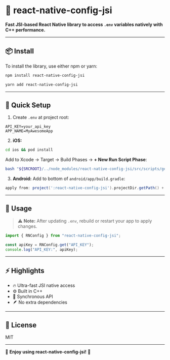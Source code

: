 # 🚀 react-native-config-jsi

**Fast JSI-based React Native library to access `.env` variables natively with C++ performance.**

---

## 📦 Install

To install the library, use either npm or yarn:
```sh
npm install react-native-config-jsi

yarn add react-native-config-jsi
```

---

## 🔧 Quick Setup

1. Create `.env` at project root:
```env
API_KEY=your_api_key
APP_NAME=MyAwesomeApp
```

2. **iOS:**
```bash
cd ios && pod install
```
Add to Xcode → Target → Build Phases → **+ New Run Script Phase**:
```bash
bash "${SRCROOT}/../node_modules/react-native-config-jsi/src/scripts/generate.sh"
```

3. **Android:**
Add to bottom of `android/app/build.gradle`:
```gradle
apply from: project(':react-native-config-jsi').projectDir.getPath() + "/dotenv.gradle"
```

---

## 🚀 Usage
> ⚠️ **Note:** After updating `.env`, rebuild or restart your app to apply changes.
```js
import { RNConfig } from "react-native-config-jsi";

const apiKey = RNConfig.get("API_KEY");
console.log("API_KEY:", apiKey);
```

---

## ⚡ Highlights

- 🔥 Ultra-fast JSI native access
- ⚙️ Built in C++
- 🧩 Synchronous API
- 🪶 No extra dependencies

---

## 📜 License

MIT

---

🎉 **Enjoy using react-native-config-jsi!** 🚀
